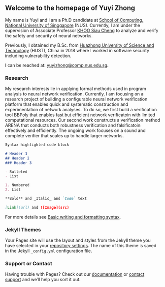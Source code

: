 ## Welcome to the homepage of Yuyi Zhong

My name is Yuyi and I am a Ph.D candidate at [School of Computing, National University of Singgapore](https://www.comp.nus.edu.sg/) (NUS). Currently, I am under the supervision of Associate Professor [KHOO Siau Cheng](https://www.comp.nus.edu.sg/cs/people/khoosc/) to analyze and verify the safety and security of neural networks.

Previously, I obtained my B.Sc. from [Huazhong University of Science and Technology](https://www.hust.edu.cn/) (HUST), China in 2018 where I worked in software security including vulnerability detection.

I can be reached at: yuyizhong@comp.nus.edu.sg.

### Research

My research interests lie in applying formal methods used in program analysis to neural network verification. Currently, I am focusing on a research project of building a configurable neural network verification platform that enables quick and systematic construction and experimentation of network analyses. 
To do so, we first build a verification tool BBPoly that enables fast but efficient network verificatoin with limited computational resources. 
Our second work constructs a verification method ARENA that conducts both robustness verification and falsificatoin effectively and efficiently.
The ongoing work focuses on a sound and complete verifier that scales up to handle larger networks.

```markdown
Syntax highlighted code block

# Header 1
## Header 2
### Header 3

- Bulleted
- List

1. Numbered
2. List

**Bold** and _Italic_ and `Code` text

[Link](url) and ![Image](src)
```

For more details see [Basic writing and formatting syntax](https://docs.github.com/en/github/writing-on-github/getting-started-with-writing-and-formatting-on-github/basic-writing-and-formatting-syntax).

### Jekyll Themes

Your Pages site will use the layout and styles from the Jekyll theme you have selected in your [repository settings](https://github.com/JacksonZyy/yuyizhong.github.io/settings/pages). The name of this theme is saved in the Jekyll `_config.yml` configuration file.

### Support or Contact

Having trouble with Pages? Check out our [documentation](https://docs.github.com/categories/github-pages-basics/) or [contact support](https://support.github.com/contact) and we’ll help you sort it out.
